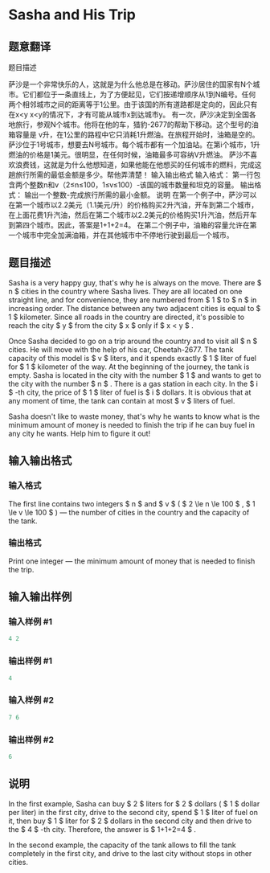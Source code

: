 # Sasha and His Trip

## 题意翻译

题目描述

萨沙是一个非常快乐的人，这就是为什么他总是在移动。萨沙居住的国家有N个城市。它们都位于一条直线上，为了方便起见，它们按递增顺序从1到N编号。任何两个相邻城市之间的距离等于1公里。由于该国的所有道路都是定向的，因此只有在x<y x<y的情况下，才有可能从城市x到达城市y。 有一次，萨沙决定到全国各地旅行，参观N个城市。他将在他的车，猎豹-2677的帮助下移动。这个型号的油箱容量是 v升，在1公里的路程中它只消耗1升燃油。在旅程开始时，油箱是空的。萨沙位于1号城市，想要去N号城市。每个城市都有一个加油站。在第i个城市，1升燃油的价格是1美元。很明显，在任何时候，油箱最多可容纳V升燃油。 萨沙不喜欢浪费钱，这就是为什么他想知道，如果他能在他想买的任何城市的燃料，完成这趟旅行所需的最低金额是多少。帮他弄清楚！ 输入输出格式 输入格式： 第一行包含两个整数n和v（2≤n≤100，1≤v≤100）-该国的城市数量和坦克的容量。 输出格式： 输出一个整数-完成旅行所需的最小金额。 说明 在第一个例子中，萨沙可以在第一个城市以2.2美元（1.1美元/升）的价格购买2升汽油，开车到第二个城市，在上面花费1升汽油，然后在第二个城市以2.2美元的价格购买1升汽油，然后开车到第四个城市。因此，答案是1+1+2=4。 在第二个例子中，油箱的容量允许在第一个城市中完全加满油箱，并在其他城市中不停地行驶到最后一个城市。

## 题目描述

Sasha is a very happy guy, that's why he is always on the move. There are $ n $ cities in the country where Sasha lives. They are all located on one straight line, and for convenience, they are numbered from $ 1 $ to $ n $ in increasing order. The distance between any two adjacent cities is equal to $ 1 $ kilometer. Since all roads in the country are directed, it's possible to reach the city $ y $ from the city $ x $ only if $ x < y $ .

Once Sasha decided to go on a trip around the country and to visit all $ n $ cities. He will move with the help of his car, Cheetah-2677. The tank capacity of this model is $ v $ liters, and it spends exactly $ 1 $ liter of fuel for $ 1 $ kilometer of the way. At the beginning of the journey, the tank is empty. Sasha is located in the city with the number $ 1 $ and wants to get to the city with the number $ n $ . There is a gas station in each city. In the $ i $ -th city, the price of $ 1 $ liter of fuel is $ i $ dollars. It is obvious that at any moment of time, the tank can contain at most $ v $ liters of fuel.

Sasha doesn't like to waste money, that's why he wants to know what is the minimum amount of money is needed to finish the trip if he can buy fuel in any city he wants. Help him to figure it out!

## 输入输出格式

### 输入格式

The first line contains two integers $ n $ and $ v $ ( $ 2 \le n \le 100 $ , $ 1 \le v \le 100 $ ) — the number of cities in the country and the capacity of the tank.

### 输出格式

Print one integer — the minimum amount of money that is needed to finish the trip.

## 输入输出样例

### 输入样例 #1

```cpp
4 2

```
### 输出样例 #1

```cpp
4

```
### 输入样例 #2

```cpp
7 6

```
### 输出样例 #2

```cpp
6

```
## 说明

In the first example, Sasha can buy $ 2 $ liters for $ 2 $ dollars ( $ 1 $ dollar per liter) in the first city, drive to the second city, spend $ 1 $ liter of fuel on it, then buy $ 1 $ liter for $ 2 $ dollars in the second city and then drive to the $ 4 $ -th city. Therefore, the answer is $ 1+1+2=4 $ .

In the second example, the capacity of the tank allows to fill the tank completely in the first city, and drive to the last city without stops in other cities.

